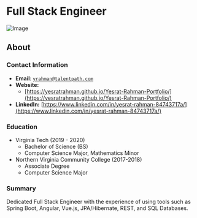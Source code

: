 <link rel="stylesheet" type="text/css" media="all" href="./style.css" />


# Full Stack Engineer

![Image](https://images7.bamboohr.com/2175/photos/41706-0-2.jpg)



## About

### Contact Information
* **Email**: <a href="mailto:yrahman@talentpath.com">`yrahman@talentpath.com`</a>
* **Website:**
    * [https://yesratrahman.github.io/Yesrat-Rahman-Portfolio/](https://yesratrahman.github.io/Yesrat-Rahman-Portfolio/)
* **LinkedIn:** [https://www.linkedin.com/in/yesrat-rahman-84743717a/](https://www.linkedin.com/in/yesrat-rahman-84743717a/)

### Education
* Virginia Tech (2019 - 2020)
   * Bachelor of Science (BS)
   * Computer Science Major, Mathematics Minor
* Northern Virginia Community College (2017-2018) 
   * Associate Degree 
   * Computer Science Major

### Summary
Dedicated Full Stack Engineer with the experience of using tools such as Spring Boot, Angular, Vue.js, JPA/Hibernate, REST, and SQL Databases. 

